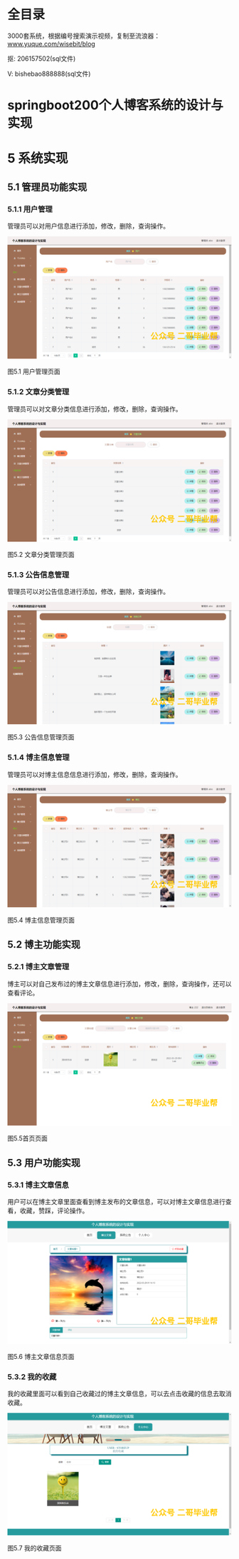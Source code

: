 # 全目录

3000套系统，根据编号搜索演示视频，复制至流浪器：www.yuque.com/wisebit/blog


<p>抠: 206157502(sql文件)</p>
<p>V: bishebao888888(sql文件)</p>


# springboot200个人博客系统的设计与实现
# 5 系统实现
## 5.1 管理员功能实现
### 5.1.1 用户管理
管理员可以对用户信息进行添加，修改，删除，查询操作。

![](/md/blog.009.png)

图5.1 用户管理页面
### 5.1.2 文章分类管理
管理员可以对文章分类信息进行添加，修改，删除，查询操作。

![](/md/blog.010.png)

图5.2 文章分类管理页面
### 5.1.3 公告信息管理
管理员可以对公告信息进行添加，修改，删除，查询操作。

![](/md/blog.011.png)

图5.3 公告信息管理页面
### 5.1.4 博主信息管理
管理员可以对博主信息信息进行添加，修改，删除，查询操作。

![](/md/blog.012.png)

图5.4 博主信息管理页面
## 5.2 博主功能实现
### 5.2.1 博主文章管理
博主可以对自己发布过的博主文章信息进行添加，修改，删除，查询操作，还可以查看评论。

![](/md/blog.013.png)

图5.5首页页面
## 5.3 用户功能实现
### 5.3.1 博主文章信息
用户可以在博主文章里面查看到博主发布的文章信息，可以对博主文章信息进行查看，收藏，赞踩，评论操作。

![](/md/blog.014.png)

图5.6 博主文章信息页面
### 5.3.2 我的收藏
我的收藏里面可以看到自己收藏过的博主文章信息，可以去点击收藏的信息去取消收藏。

![](/md/blog.015.png)

图5.7 我的收藏页面
